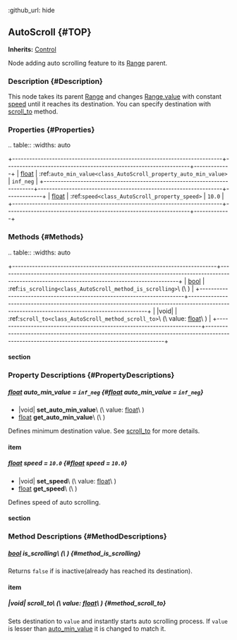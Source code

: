 :github_url: hide

<!---
.. DO NOT EDIT THIS FILE!!!
.. Generated automatically from Godot engine sources.
.. Generator: https://github.com/godotengine/godot/tree/master/doc/tools/make_rst.py.
.. XML source: https://github.com/godotengine/godot/tree/master/Godot-CCP/doc_classes/AutoScroll.xml.

.. _class_AutoScroll:

-->
## AutoScroll {#TOP}

**Inherits:** [Control](https://docs.godotengine.org/en/stable/classes/class_Control.html)

Node adding auto scrolling feature to its [Range](https://docs.godotengine.org/en/stable/classes/class_Range.html) parent.

### Description {#Description}

This node takes its parent [Range](https://docs.godotengine.org/en/stable/classes/class_Range.html) and changes [Range.value](https://docs.godotengine.org/en/stable/classes/class_Range.html#class_Range_member_value) with constant [speed](./AutoScroll.md#property_speed) until it reaches its destination. You can specify destination with [scroll_to](./AutoScroll.md#method_scroll_to) method.

### Properties {#Properties}

.. table::
   :widths: auto

   +--------------------------------------------------------------------------+-----------------------------------------------------------------+-------------+
   | [float](https://docs.godotengine.org/en/stable/classes/class_float.html) | :ref:`auto_min_value<class_AutoScroll_property_auto_min_value>` | ``inf_neg`` |
   +--------------------------------------------------------------------------+-----------------------------------------------------------------+-------------+
   | [float](https://docs.godotengine.org/en/stable/classes/class_float.html) | :ref:`speed<class_AutoScroll_property_speed>`                   | ``10.0``    |
   +--------------------------------------------------------------------------+-----------------------------------------------------------------+-------------+

### Methods {#Methods}

.. table::
   :widths: auto

   +------------------------------------------------------------------------+---------------------------------------------------------------------------------------------------------------------------------------------+
   | [bool](https://docs.godotengine.org/en/stable/classes/class_bool.html) | :ref:`is_scrolling<class_AutoScroll_method_is_scrolling>`\ (\ )                                                                             |
   +------------------------------------------------------------------------+---------------------------------------------------------------------------------------------------------------------------------------------+
   | |void|                                                                 | :ref:`scroll_to<class_AutoScroll_method_scroll_to>`\ (\ value\: [float](https://docs.godotengine.org/en/stable/classes/class_float.html)\ ) |
   +------------------------------------------------------------------------+---------------------------------------------------------------------------------------------------------------------------------------------+

#### section

### Property Descriptions {#PropertyDescriptions}

##### [float](https://docs.godotengine.org/en/stable/classes/class_float.html) **auto_min_value** = ``inf_neg`` {#[float](https://docs.godotengine.org/en/stable/classes/class_float.html) **auto_min_value** = ``inf_neg``}

- |void| **set_auto_min_value**\ (\ value\: [float](https://docs.godotengine.org/en/stable/classes/class_float.html)\ )
- [float](https://docs.godotengine.org/en/stable/classes/class_float.html) **get_auto_min_value**\ (\ )

Defines minimum destination value. See [scroll_to](./AutoScroll.md#method_scroll_to) for more details.

#### item

##### [float](https://docs.godotengine.org/en/stable/classes/class_float.html) **speed** = ``10.0`` {#[float](https://docs.godotengine.org/en/stable/classes/class_float.html) **speed** = ``10.0``}

- |void| **set_speed**\ (\ value\: [float](https://docs.godotengine.org/en/stable/classes/class_float.html)\ )
- [float](https://docs.godotengine.org/en/stable/classes/class_float.html) **get_speed**\ (\ )

Defines speed of auto scrolling.

#### section

### Method Descriptions {#MethodDescriptions}

##### [bool](https://docs.godotengine.org/en/stable/classes/class_bool.html) **is_scrolling**\ (\ ) {#method_is_scrolling}

Returns ``false`` if is inactive(already has reached its destination).

#### item

##### |void| **scroll_to**\ (\ value\: [float](https://docs.godotengine.org/en/stable/classes/class_float.html)\ ) {#method_scroll_to}

Sets destination to ``value`` and instantly starts auto scrolling process. If ``value`` is lesser than [auto_min_value](./AutoScroll.md#property_auto_min_value) it is changed to match it.

